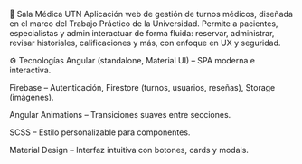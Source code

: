 🏥 Sala Médica UTN
Aplicación web de gestión de turnos médicos, diseñada en el marco del Trabajo Práctico de la Universidad. Permite a pacientes, especialistas y admin interactuar de forma fluida: reservar, administrar, revisar historiales, calificaciones y más, con enfoque en UX y seguridad.

⚙️ Tecnologías
Angular (standalone, Material UI) – SPA moderna e interactiva.

Firebase – Autenticación, Firestore (turnos, usuarios, reseñas), Storage (imágenes).

Angular Animations – Transiciones suaves entre secciones.

SCSS – Estilo personalizable para componentes.

Material Design – Interfaz intuitiva con botones, cards y modals.


